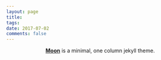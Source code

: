 ```yaml
---
layout: page
title: 
tags: 
date: 2017-07-02
comments: false
---
```

    
<center><a href="https://mrterrorist.github.io/posts/"><b>Moon</b></a> is a minimal, one column jekyll theme.</center>